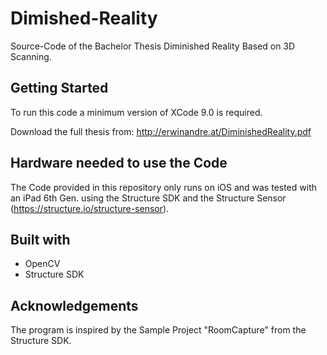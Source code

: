 # Dimished-Reality
Source-Code of the Bachelor Thesis Diminished Reality Based on 3D Scanning.

## Getting Started
To run this code a minimum version of XCode 9.0 is required.

Download the full thesis from: http://erwinandre.at/DiminishedReality.pdf

## Hardware needed to use the Code
The Code provided in this repository only runs on iOS and was tested with an iPad 6th Gen. using the Structure SDK and the Structure Sensor (https://structure.io/structure-sensor).

## Built with
* OpenCV
* Structure SDK

## Acknowledgements
The program is inspired by the Sample Project "RoomCapture" from the Structure SDK.
